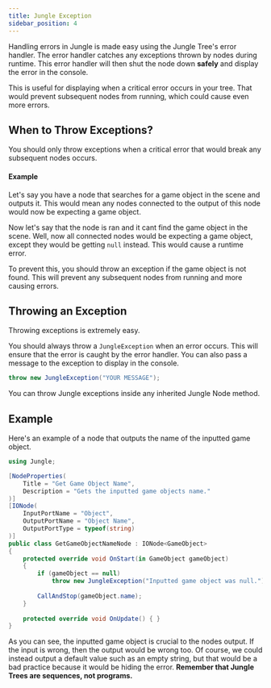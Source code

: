 ```yaml
---
title: Jungle Exception
sidebar_position: 4
---
```


Handling errors in Jungle is made easy using the Jungle Tree's error handler. The error handler catches any exceptions
thrown by nodes during runtime. This error handler will then shut the node down **safely** and display the error in the
console.

This is useful for displaying when a critical error occurs in your tree. That would prevent subsequent nodes from 
running, which could cause even more errors.

## When to Throw Exceptions?

You should only throw exceptions when a critical error that would break any subsequent nodes occurs.

#### Example

Let's say you have a node that searches for a game object in the scene and outputs it. This would mean any nodes 
connected to the output of this node would now be expecting a game object.

Now let's say that the node is ran and it cant find the game object in the scene. Well, now all connected nodes would be
expecting a game object, except they would be getting `null` instead. This would cause a runtime error.

To prevent this, you should throw an exception if the game object is not found. This will prevent any subsequent nodes
from running and more causing errors.

## Throwing an Exception

Throwing exceptions is extremely easy.

You should always throw a `JungleException` when an error occurs. This will ensure that the error is caught by the error
handler. You can also pass a message to the exception to display in the console.

```csharp
throw new JungleException("YOUR MESSAGE");
```

You can throw Jungle exceptions inside any inherited Jungle Node method.

## Example

Here's an example of a node that outputs the name of the inputted game object. 

```csharp
using Jungle;

[NodeProperties(
    Title = "Get Game Object Name",
    Description = "Gets the inputted game objects name."
)]
[IONode(
    InputPortName = "Object",
    OutputPortName = "Object Name",
    OutputPortType = typeof(string)
)]
public class GetGameObjectNameNode : IONode<GameObject>
{
    protected override void OnStart(in GameObject gameObject)
    {
        if (gameObject == null)
            throw new JungleException("Inputted game object was null.");
            
        CallAndStop(gameObject.name);
    }
    
    protected override void OnUpdate() { }
}
```

As you can see, the inputted game object is crucial to the nodes output. If the input is wrong, then the output would be
wrong too. Of course, we could instead output a default value such as an empty string, but that would be a bad practice
because it would be hiding the error. **Remember that Jungle Trees are sequences, not programs.**
